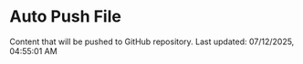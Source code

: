 # Auto Push File

Content that will be pushed to GitHub repository.
Last updated: 07/12/2025, 04:55:01 AM